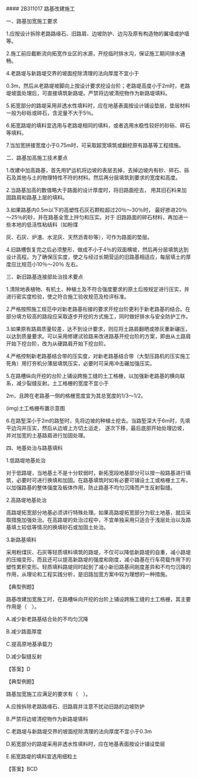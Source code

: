 \#\#\#\# 2B311017	路基改建施工

一、路基加宽施工要求

1.应按设计拆除老路路缘石、旧路肩、边坡防护、边沟及原有构造物的翼墙或护墙等。

2.施工前应截断流向拓宽作业区的水源，开挖临时排水沟，保证施工期间排水通畅。

4.老路堤与新路堤交界的坡面挖除清理的法向厚度不宜小于

0.3m，然后从老路堤坡脚向上按设计要求挖设台阶；老路堤高度小于2m时，老路堤坡面处理后，可直接填筑新路堤。严禁将边坡清挖物作为新路堤填料。



5.拓宽部分的路堤采用非透水性填料时，应在地基表面按设计铺设垫层，垫层材料一般为砂砾或碎石，含泥量不大于5％。

6.拓宽路堤的填料宜选用与老路堤相同的填料，或者选用水稳性较好的砂砾、碎石等填料。

7.当加宽拼接宽度小于0.75m时，可采取超宽填筑或翻挖原有路基等工程措施。



二、路基加高施工技术要点

1.改建中加高路基，首先用铲运机将边坡的表层去掉，去掉边坡内有砂、碎石、砾石及其他与土的物理特性不符的材料。然后再分层填筑到要求的宽度和高度。

2.当路基加高的数值略大于路面的设计厚度时，将旧路面挖去， 用其旧石料来加固路肩和路基上层的填料。



3.如果路基内0.5m以下的高塑性石灰石颗粒超过20％～30％时， 最好掺进20％～25％的砂，并在路基全宽上拌匀和压实。对于  旧路路面的碎石材料，再加进一些本地的低活性粘结料（如粉煤

灰、石灰、炉渣、水泥灰、天然沥青砂等），可作为路面的垫层。

4.旧路槽恢复完之后必须整形，做成不小于4％的双面横坡，然后再分层填筑达到设计高程。为了确保压实度，使之与经过长期营运的旧路基相适应，每层填土的厚度应比规范小10％～20％ 左右。



三、新旧路基连接部处治技术要点

1.清除地表植物、有机土、种植土及不符合强度要求的原土后按规定进行压实，并进行密实度检验，使之符合施工验收规范及检评标准。



2.严格按照施工规范中对新老路基衔接的要求开挖台阶更利于新老路基的结合。在部分填方较高的路段应采取逐步开挖的方式施工，同时做好排水与安全防护工作。







3.如果原有路肩质量较差，达不到设计要求，则应将土路肩翻晒或掺灰重新碾压，以达到质量要求。可以采用修建试验路来改进路基开挖台阶的方案，即由从土路肩开始下挖台阶，改为从硬路肩开始下挖台阶。

4.严格控制新老路基结合带的压实度，对新老路基结合带（大型压路机的压实施工死角）用打夯机分薄层填筑压实，必要时可采用冲击碾加强压实。



5.在路槽纵向开挖的台阶上铺设跨施工缝的土工格栅，以加强新老路基的横向联系，减少裂缝反射。土工格栅的宽度不宜小于

2m，且跨在老路基一侧的格栅宽度宜为其总宽度的1/3～1/2。







































\(img\)土工格栅布置示意图



6.在路堑深小于2m的路堑时，先将边坡的种植土挖去。当路堑深大于6m时，先填平边沟并压实，然后从边坡上方切土运走， 逐次下移，最后底部开始处理边坡，并对加宽的土基路肩进行加固处理。



四、地基处治与路基填料

1.低路堤地基处治

对于低路堤，当地基土不是十分软弱时，新拓宽段地基部分可以按一般路基进行填筑，必要时可进行换填和加固。在路基填筑时如有必要可铺设土工或格栅土工布，以加强路基的整体强度及板体作用，防止路基不均匀沉降而产生反射裂缝。



2.高路堤地基处治

高路堤拓宽部分地基必须讲行特殊处理。如果高路堤拓宽部分为软土地基，就应采取措施加强处治。在高路堤的处治过程中，不宜单独采用只适合于浅层处治以及路基填土较低等情况的换填砂石或加固土处治。



3.新路基填料

采用粉煤灰、石灰等轻质填料填筑的路堤，不仅可以降低新路堤的自重，减小路堤的压缩变形，而且还可以提高新路堤的强度和刚度，减小路基在行车荷载作用下的塑性累积变形。轻质填料路堤同时起到了减小新旧路基间刚度差异和不均匀沉降的作用，从理论和工程实践分析，是旧路加宽方案中较为理想的一种措施。



【典型例题】

路基改建加宽施工时，在路槽纵向开挖的台阶上铺设跨施工缝的土工格栅，其主要作用是（　）。

A.减少新老路基结合处的不均匀沉降

B.减少路面厚度

C.提高原地基承载力

D.减少裂缝反射

【答案】D



【典型例题】

路基加宽施工应满足的要求有（　）。

A.应按拆除老路路缘石、旧路肩并注意不扰动旧路的边坡防护

B.严禁将边坡清挖物作为新路堤填料

C.老路堤与新路堤交界的坡面挖除清理的法向厚度不宜小于0.3m

D.拓宽部分的路堤采用非透水性填料时，应在地基表面按设计铺设垫层

E.拓宽路堤的填料宜选用细粒土

【答案】BCD

